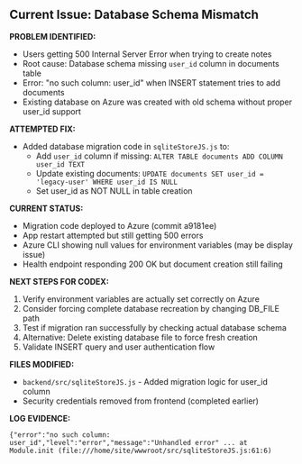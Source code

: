 ## Current Issue: Database Schema Mismatch

**PROBLEM IDENTIFIED:**
- Users getting 500 Internal Server Error when trying to create notes
- Root cause: Database schema missing `user_id` column in documents table
- Error: "no such column: user_id" when INSERT statement tries to add documents
- Existing database on Azure was created with old schema without proper user_id support

**ATTEMPTED FIX:**
- Added database migration code in `sqliteStoreJS.js` to:
  - Add `user_id` column if missing: `ALTER TABLE documents ADD COLUMN user_id TEXT`
  - Update existing documents: `UPDATE documents SET user_id = 'legacy-user' WHERE user_id IS NULL`
  - Set user_id as NOT NULL in table creation

**CURRENT STATUS:**
- Migration code deployed to Azure (commit a9181ee)
- App restart attempted but still getting 500 errors
- Azure CLI showing null values for environment variables (may be display issue)
- Health endpoint responding 200 OK but document creation still failing

**NEXT STEPS FOR CODEX:**
1. Verify environment variables are actually set correctly on Azure
2. Consider forcing complete database recreation by changing DB_FILE path
3. Test if migration ran successfully by checking actual database schema
4. Alternative: Delete existing database file to force fresh creation
5. Validate INSERT query and user authentication flow

**FILES MODIFIED:**
- `backend/src/sqliteStoreJS.js` - Added migration logic for user_id column
- Security credentials removed from frontend (completed earlier)

**LOG EVIDENCE:**
```
{"error":"no such column: user_id","level":"error","message":"Unhandled error" ... at Module.init (file:///home/site/wwwroot/src/sqliteStoreJS.js:61:6)
```
